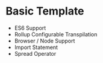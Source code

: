 # Basic Template

- ES6 Support
- Rollup Configurable Transpilation
- Browser / Node Support
- Import Statement
- Spread Operator